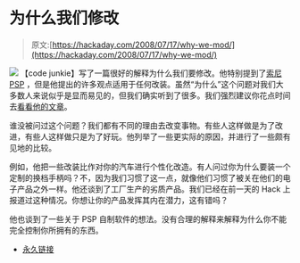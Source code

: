 # 为什么我们修改

> 原文:[https://hackaday.com/2008/07/17/why-we-mod/](https://hackaday.com/2008/07/17/why-we-mod/)

![](../Images/8c1708c33ca84ff111eb0cd8e74ca3ab.png)
【code junkie】写了一篇很好的解释为什么我们要修改。他特别提到了[索尼 PSP](http://www.mahalo.com/PSP_Hacks "PSP Hacks - Mahalo") ，但是他提出的许多观点适用于任何改装。虽然“为什么”这个问题对我们大多数人来说似乎是显而易见的，但我们确实听到了很多。我们强烈建议你花点时间去[看看他的文章](http://www.codejedi.com/cgi-bin/blog.cgi/2008/07/15#20080715why_mod)。

谁没被问过这个问题？我们都有不同的理由去改变事物。有些人这样做是为了改进，有些人这样做只是为了好玩。他列举了一些更实际的原因，并进行了一些颇有见地的比较。

例如，他把一些改装比作对你的汽车进行个性化改造。有人问过你为什么要装一个定制的换档手柄吗？不，因为我们习惯了这一点，就像他们习惯了被关在他们的电子产品之外一样。他还谈到了工厂生产的劣质产品。我们已经在前一天的 Hack 上报道过这种情况。你想让你的产品发挥其内在潜力，这有错吗？

他也谈到了一些关于 PSP 自制软件的想法。没有合理的解释来解释为什么你不能完全控制你所拥有的东西。

*   [永久链接](http://www.codejedi.com/cgi-bin/blog.cgi/2008/07/15#20080715why_mod)